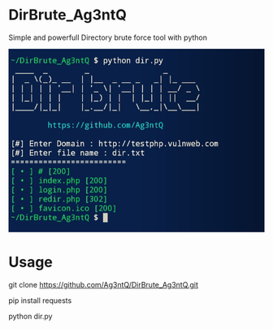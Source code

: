 # DirBrute_Ag3ntQ
Simple and powerfull Directory brute force tool with python



![CHEESE!](img.jpg)

# Usage
git clone https://github.com/Ag3ntQ/DirBrute_Ag3ntQ.git

pip install requests

python dir.py
